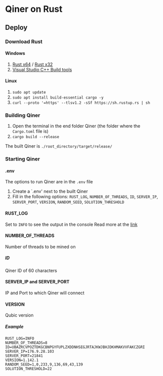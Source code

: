 ﻿# Qiner on Rust

## Deploy

### Download Rust

#### Windows

1. [Rust x64](https://static.rust-lang.org/rustup/dist/x86_64-pc-windows-msvc/rustup-init.exe) / [Rust x32](https://static.rust-lang.org/rustup/dist/i686-pc-windows-msvc/rustup-init.exe)  
2. [Visual Studio C++ Build tools](https://visualstudio.microsoft.com/visual-cpp-build-tools/)

#### Linux

1. `sudo apt update`
2. `sudo apt install build-essential cargo -y`
3. `curl --proto '=https' --tlsv1.2 -sSf https://sh.rustup.rs | sh`

### Building Qiner

1. Open the terminal in the end folder Qiner (the folder where the `Cargo.toml` file is)
2. `cargo build --release`

The built Qiner is `./root_directory/target/release/`

### Starting Qiner

#### .env

The options to run Qiner are in the `.env` file

1. Create a `.env' next to the built Qiner
2. Fill in the following options: `RUST_LOG`, `NUMBER_OF_THREADS`, `ID`, `SERVER_IP`, `SERVER_PORT`, `VERSION`, `RANDOM_SEED`, `SOLUTION_THRESHOLD`

#### RUST_LOG

Set to `INFO` to see the output in the console
Read more at the [link](https://docs.rs/env_logger/0.10.0/env_logger/#enabling-logging)

#### NUMBER_OF_THREADS

Number of threads to be mined on

##### ID

Qiner ID of 60 characters

#### SERVER_IP and SERVER_PORT

IP and Port to which Qiner will connect

#### VERSION

Qubic version

##### Example

```
RUST_LOG=INFO
NUMBER_OF_THREADS=8
ID=UBAZRCVPOZTDKGCBNPGYFUPLZXDDNHSEGJRTAJKWJBHJDKHMAKVVFAKCZGRI
SERVER_IP=176.9.28.103
SERVER_PORT=21841
VERSION=1.142.1
RANDOM_SEED=1,0,233,9,136,69,43,139
SOLUTION_THRESHOLD=22
```

